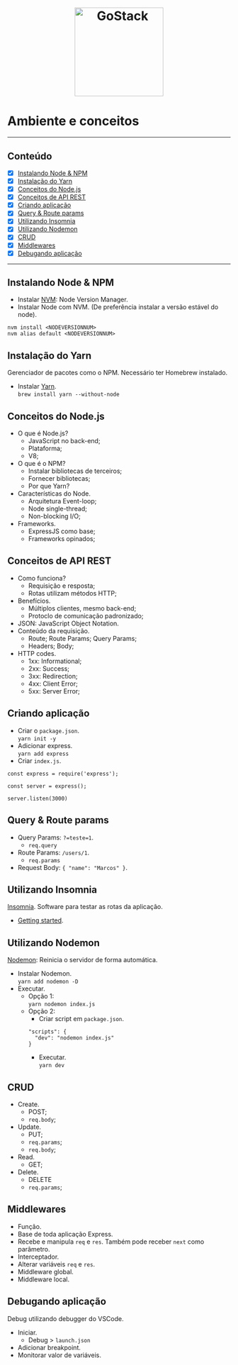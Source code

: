 <h1 align="center">
    <img alt="GoStack" src="https://rocketseat-cdn.s3-sa-east-1.amazonaws.com/bootcamp-header.png" width="200px" />
</h1>


Ambiente e conceitos
======================

---

Conteúdo
----

- [x] [Instalando Node & NPM](#instalando-node--npm)
- [x] [Instalação do Yarn](#instalação-do-yarn)
- [x] [Conceitos do Node.js](#conceitos-do-nodejs)
- [x] [Conceitos de API REST](#conceitos-de-api-rest")
- [x] [Criando aplicação](#criando-aplicação)
- [x] [Query & Route params](#query--route-params)
- [x] [Utilizando Insomnia](#utilizando-insomnia)
- [x] [Utilizando Nodemon](#utilizando-nodemon)
- [x] [CRUD](#crud)
- [x] [Middlewares](#middlewares)
- [x] [Debugando aplicação](#debugando-aplicação)

---

Instalando Node & NPM
----

- Instalar <a href="https://github.com/nvm-sh/nvm">NVM</a>: Node Version Manager.
- Instalar Node com NVM. (De preferência instalar a versão estável do node).
```
nvm install <NODEVERSIONNUM>
nvm alias default <NODEVERSIONNUM>
```

Instalação do Yarn
----

Gerenciador de pacotes como o NPM. Necessário ter Homebrew instalado.
- Instalar <a href="https://yarnpkg.com/en/docs/install#mac-stable">Yarn</a>.  
`brew install yarn --without-node`

Conceitos do Node.js
----

- O que é Node.js?  
  - JavaScript no back-end;  
  - Plataforma;  
  - V8;  
- O que é o NPM?  
  - Instalar bibliotecas de terceiros;  
  - Fornecer bibliotecas;  
  - Por que Yarn?  
- Características do Node.
  - Arquitetura Event-loop;
  - Node single-thread;
  - Non-blocking I/O;
- Frameworks.
  - ExpressJS como base;
  - Frameworks opinados;

Conceitos de API REST
----

- Como funciona?
  - Requisição e resposta;
  - Rotas utilizam métodos HTTP;
- Benefícios.
  - Múltiplos clientes, mesmo back-end;
  - Protoclo de comunicação padronizado;
- JSON: JavaScript Object Notation.
- Conteúdo da requisição.
  - Route; Route Params; Query Params;
  - Headers; Body;
- HTTP codes.
  - 1xx: Informational;
  - 2xx: Success;
  - 3xx: Redirection;
  - 4xx: Client Error;
  - 5xx: Server Error;

Criando aplicação
----

- Criar o `package.json`.  
`yarn init -y`
- Adicionar express.  
`yarn add express`
- Criar `index.js`.
```
const express = require('express');

const server = express();

server.listen(3000)
```

Query & Route params
----

- Query Params: `?=teste=1`.
  - `req.query`
- Route Params: `/users/1`.
  - `req.params`
- Request Body: `{ "name": "Marcos" }`.

Utilizando Insomnia
----

<a href="https://insomnia.rest/">Insomnia</a>. Software para testar as rotas da aplicação.  
- <a href="https://support.insomnia.rest/article/11-getting-started">Getting started</a>.  

Utilizando Nodemon
----

<a href="https://github.com/remy/nodemon">Nodemon</a>: Reinicia o servidor de forma automática.  
- Instalar Nodemon.  
`yarn add nodemon -D`
- Executar.
  - Opção 1:  
    `yarn nodemon index.js`
  - Opção 2:
    - Criar script em `package.json`.
    ```
    "scripts": {
      "dev": "nodemon index.js"
    }
    ```
    - Executar.  
      `yarn dev`

CRUD
----

- Create.
  - POST;
  - `req.body`;
- Update.
  - PUT;
  - `req.params`;
  - `req.body`;
- Read.
  - GET;
- Delete.
  - DELETE
  - `req.params`;

Middlewares
----

- Função. 
- Base de toda aplicação Express. 
- Recebe e manipula `req` e `res`. Também pode receber `next` como parâmetro.
- Interceptador. 
- Alterar variáveis `req` e `res`. 
- Middleware global.
- Middleware local.

Debugando aplicação
----

Debug utilizando debugger do VSCode.
- Iniciar.
  - Debug > `launch.json`
- Adicionar breakpoint.
- Monitorar valor de variáveis.